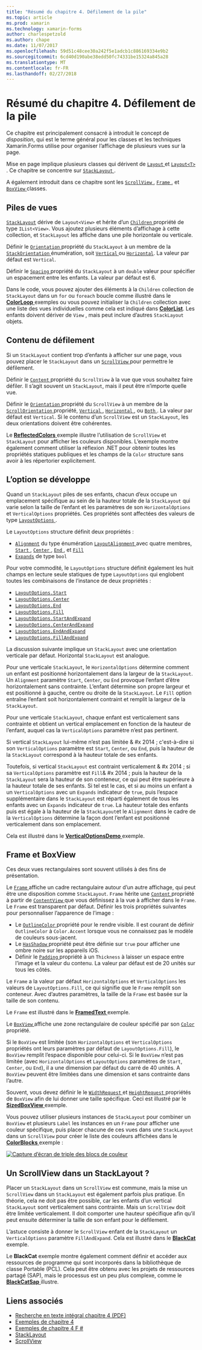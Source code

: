 ```yaml
---
title: "Résumé du chapitre 4. Défilement de la pile"
ms.topic: article
ms.prod: xamarin
ms.technology: xamarin-forms
author: charlespetzold
ms.author: chape
ms.date: 11/07/2017
ms.openlocfilehash: 59d51c48cee30a242f5e1adcb1c886169334e9b2
ms.sourcegitcommit: 6cd40d190abe38edd50fc74331be15324a845a28
ms.translationtype: MT
ms.contentlocale: fr-FR
ms.lasthandoff: 02/27/2018
---
```

# <a name="summary-of-chapter-4-scrolling-the-stack"></a>Résumé du chapitre 4. Défilement de la pile

Ce chapitre est principalement consacré à introduit le concept de *disposition*, qui est le terme général pour les classes et les techniques Xamarin.Forms utilise pour organiser l’affichage de plusieurs vues sur la page.

Mise en page implique plusieurs classes qui dérivent de [ `Layout` ](https://developer.xamarin.com/api/type/Xamarin.Forms.Layout/) et [ `Layout<T>` ](https://developer.xamarin.com/api/type/Xamarin.Forms.Layout%3CT%3E/). Ce chapitre se concentre sur [ `StackLayout` ](https://developer.xamarin.com/api/type/Xamarin.Forms.StackLayout/).

A également introduit dans ce chapitre sont les [ `ScrollView` ](https://developer.xamarin.com/api/type/Xamarin.Forms.ScrollView/), [ `Frame` ](https://developer.xamarin.com/api/type/Xamarin.Forms.Frame/), et [ `BoxView` ](https://developer.xamarin.com/api/type/Xamarin.Forms.BoxView/) classes.

## <a name="stacks-of-views"></a>Piles de vues

[`StackLayout`](https://developer.xamarin.com/api/type/Xamarin.Forms.StackLayout/) dérive de `Layout<View>` et hérite d’un [ `Children` ](https://developer.xamarin.com/api/type/Xamarin.Forms.Layout%3CT%3E/) propriété de type `IList<View>`. Vous ajoutez plusieurs éléments d’affichage à cette collection, et `StackLayout` les affiche dans une pile horizontale ou verticale.

Définir le [ `Orientation` ](https://developer.xamarin.com/api/property/Xamarin.Forms.StackLayout.Orientation/) propriété du `StackLayout` à un membre de la [ `StackOrientation` ](https://developer.xamarin.com/api/type/Xamarin.Forms.StackOrientation/) énumération, soit [ `Vertical` ](https://developer.xamarin.com/api/field/Xamarin.Forms.StackOrientation.Vertical/) ou [ `Horizontal`](https://developer.xamarin.com/api/field/Xamarin.Forms.StackOrientation.Horizontal/). La valeur par défaut est `Vertical`.

Définir le [ `Spacing` ](https://developer.xamarin.com/api/property/Xamarin.Forms.StackLayout.Spacing/) propriété du `StackLayout` à un `double` valeur pour spécifier un espacement entre les enfants. La valeur par défaut est 6.

Dans le code, vous pouvez ajouter des éléments à la `Children` collection de `StackLayout` dans un `for` ou `foreach` boucle comme illustré dans le [ **ColorLoop** ](https://github.com/xamarin/xamarin-forms-book-samples/tree/master/Chapter04/ColorLoop) exemples ou vous pouvez initialiser la `Children` collection avec une liste des vues individuelles comme cela est indiqué dans [ **ColorList**](https://github.com/xamarin/xamarin-forms-book-samples/tree/master/Chapter04/ColorList). Les enfants doivent dériver de `View` , mais peut inclure d’autres `StackLayout` objets.

## <a name="scrolling-content"></a>Contenu de défilement

Si un `StackLayout` contient trop d’enfants à afficher sur une page, vous pouvez placer le `StackLayout` dans un [ `ScrollView` ](https://developer.xamarin.com/api/type/Xamarin.Forms.ScrollView/) pour permettre le défilement.

Définir le [ `Content` ](https://developer.xamarin.com/api/property/Xamarin.Forms.ScrollView.Content/) propriété du `ScrollView` à la vue que vous souhaitez faire défiler. Il s’agit souvent un `StackLayout`, mais il peut être n’importe quelle vue.

Définir le [ `Orientation` ](https://developer.xamarin.com/api/property/Xamarin.Forms.ScrollView.Orientation/) propriété du `ScrollView` à un membre de la [ `ScrollOrientation` ](https://developer.xamarin.com/api/type/Xamarin.Forms.ScrollOrientation/) propriété, [ `Vertical` ](https://developer.xamarin.com/api/field/Xamarin.Forms.ScrollOrientation.Vertical/), [ `Horizontal` ](https://developer.xamarin.com/api/field/Xamarin.Forms.ScrollOrientation.Horizontal/), ou [ `Both` ](https://developer.xamarin.com/api/field/Xamarin.Forms.ScrollOrientation.Both/). La valeur par défaut est `Vertical`. Si le contenu d’un `ScrollView` est un `StackLayout`, les deux orientations doivent être cohérentes.

Le [ **ReflectedColors** ](https://github.com/xamarin/xamarin-forms-book-samples/tree/master/Chapter04/ReflectedColors) exemple illustre l’utilisation de `ScrollView` et `StackLayout` pour afficher les couleurs disponibles. L’exemple montre également comment utiliser la réflexion .NET pour obtenir toutes les propriétés statiques publiques et les champs de la `Color` structure sans avoir à les répertorier explicitement.

## <a name="the-expands-option"></a>L’option se développe

Quand un `StackLayout` piles de ses enfants, chacun d’eux occupe un emplacement spécifique au sein de la hauteur totale de la `StackLayout` qui varie selon la taille de l’enfant et les paramètres de son `HorizontalOptions` et `VerticalOptions` propriétés. Ces propriétés sont affectées des valeurs de type [ `LayoutOptions` ](http://developer.xamstage.com/api/type/Xamarin.Forms.LayoutOptions/).

Le `LayoutOptions` structure définit deux propriétés :

- [`Alignment`](https://developer.xamarin.com/api/property/Xamarin.Forms.LayoutOptions.Alignment/) du type énumération [ `LayoutAlignment` ](https://developer.xamarin.com/api/type/Xamarin.Forms.LayoutAlignment/) avec quatre membres, [ `Start` ](https://developer.xamarin.com/api/field/Xamarin.Forms.LayoutAlignment.Start/), [ `Center` ](https://developer.xamarin.com/api/field/Xamarin.Forms.LayoutAlignment.Center/), [ `End` ](https://developer.xamarin.com/api/field/Xamarin.Forms.LayoutAlignment.End/), et [`Fill`](https://developer.xamarin.com/api/field/Xamarin.Forms.LayoutAlignment.Fill/)
- [`Expands`](https://developer.xamarin.com/api/property/Xamarin.Forms.LayoutOptions.Expands/) de type `bool`

Pour votre commodité, le `LayoutOptions` structure définit également les huit champs en lecture seule statiques de type `LayoutOptions` qui englobent toutes les combinaisons de l’instance de deux propriétés :

- [`LayoutOptions.Start`](https://developer.xamarin.com/api/field/Xamarin.Forms.LayoutOptions.Start/)
- [`LayoutOptions.Center`](https://developer.xamarin.com/api/field/Xamarin.Forms.LayoutOptions.Center/)
- [`LayoutOptions.End`](https://developer.xamarin.com/api/field/Xamarin.Forms.LayoutOptions.End/)
- [`LayoutOptions.Fill`](https://developer.xamarin.com/api/field/Xamarin.Forms.LayoutOptions.Fill/)
- [`LayoutOptions.StartAndExpand`](https://developer.xamarin.com/api/field/Xamarin.Forms.LayoutOptions.StartAndExpand/)
- [`LayoutOptions.CenterAndExpand`](https://developer.xamarin.com/api/field/Xamarin.Forms.LayoutOptions.CenterAndExpand/)
- [`LayoutOptions.EndAndExpand`](https://developer.xamarin.com/api/field/Xamarin.Forms.LayoutOptions.EndAndExpand/)
- [`LayoutOptions.FillAndExpand`](https://developer.xamarin.com/api/field/Xamarin.Forms.LayoutOptions.FillAndExpand/)

La discussion suivante implique un `StackLayout` avec une orientation verticale par défaut. Horizontal `StackLayout` est analogue.

Pour une verticale `StackLayout`, le `HorizontalOptions` détermine comment un enfant est positionné horizontalement dans la largeur de la `StackLayout`. Un `Alignment` paramètre `Start`, `Center`, ou `End` provoque l’enfant d’être horizontalement sans contrainte. L’enfant détermine son propre largeur et est positionné à gauche, centre ou droite de la `StackLayout`. Le `Fill` option entraîne l’enfant soit horizontalement contraint et remplit la largeur de la `StackLayout`.

Pour une verticale `StackLayout`, chaque enfant est verticalement sans contrainte et obtient un vertical emplacement en fonction de la hauteur de l’enfant, auquel cas la `VerticalOptions` paramètre n’est pas pertinent.

Si vertical `StackLayout` lui-même n’est pas limitée & #x 2014 ; c'est-à-dire si son `VerticalOptions` paramètre est `Start`, `Center`, ou `End`, puis la hauteur de la `StackLayout` correspond à la hauteur totale de ses enfants.

Toutefois, si vertical `StackLayout` est contraint verticalement & #x 2014 ; si sa `VerticalOptions` paramètre est `Fill`& #x 2014 ; puis la hauteur de la `StackLayout` sera la hauteur de son conteneur, ce qui peut être supérieure à la hauteur totale de ses enfants. Si tel est le cas, et si au moins un enfant a un `VerticalOptions` avec un `Expands` indicateur de `true`, puis l’espace supplémentaire dans le `StackLayout` est réparti également de tous les enfants avec un `Expands` indicateur de `true`. La hauteur totale des enfants puis est égale à la hauteur de la `StackLayout`et le `Alignment` dans le cadre de la `VerticalOptions` détermine la façon dont l’enfant est positionné verticalement dans son emplacement.

Cela est illustré dans le [ **VerticalOptionsDemo** ](https://github.com/xamarin/xamarin-forms-book-samples/tree/master/Chapter04/VerticalOptionsDemo) exemple.

## <a name="frame-and-boxview"></a>Frame et BoxView

Ces deux vues rectangulaires sont souvent utilisés à des fins de présentation.

Le [ `Frame` ](https://developer.xamarin.com/api/type/Xamarin.Forms.Frame/) affiche un cadre rectangulaire autour d’un autre affichage, qui peut être une disposition comme `StackLayout`. `Frame` hérite une [ `Content` ](https://developer.xamarin.com/api/property/Xamarin.Forms.ContentView.Content/) propriété à partir de [ `ContentView` ](https://developer.xamarin.com/api/type/Xamarin.Forms.ContentView/) que vous définissez à la vue à afficher dans le `Frame`. Le `Frame` est transparent par défaut. Définir les trois propriétés suivantes pour personnaliser l’apparence de l’image :

- Le [ `OutlineColor` ](https://developer.xamarin.com/api/property/Xamarin.Forms.Frame.OutlineColor/) propriété pour le rendre visible. Il est courant de définir `OutlineColor` à `Color.Accent` lorsque vous ne connaissez pas le modèle de couleurs sous-jacent.
- Le [ `HasShadow` ](https://developer.xamarin.com/api/property/Xamarin.Forms.Frame.HasShadow/) propriété peut être définie sur `true` pour afficher une ombre noire sur les appareils iOS.
- Définir le [ `Padding` ](https://developer.xamarin.com/api/property/Xamarin.Forms.Layout.Padding/) propriété à un `Thickness` à laisser un espace entre l’image et la valeur du contenu. La valeur par défaut est de 20 unités sur tous les côtés.

Le `Frame` a la valeur par défaut `HorizontalOptions` et `VerticalOptions` les valeurs de `LayoutOptions.Fill`, ce qui signifie que le `Frame` remplit son conteneur. Avec d’autres paramètres, la taille de la `Frame` est basée sur la taille de son contenu.

Le `Frame` est illustré dans le [ **FramedText** ](https://github.com/xamarin/xamarin-forms-book-samples/tree/master/Chapter04/FramedText) exemple.

Le [ `BoxView` ](https://developer.xamarin.com/api/type/Xamarin.Forms.BoxView/) affiche une zone rectangulaire de couleur spécifié par son [ `Color` ](https://developer.xamarin.com/api/property/Xamarin.Forms.BoxView.Color/) propriété.

Si le `BoxView` est limitée (son `HorizontalOptions` et `VerticalOptions` propriétés ont leurs paramètres par défaut de `LayoutOptions.Fill`), le `BoxView` remplit l’espace disponible pour celui-ci. Si le `BoxView` n’est pas limitée (avec `HorizontalOptions` et `LayoutOptions` paramètres de `Start`, `Center`, ou `End`), il a une dimension par défaut du carré de 40 unités. A `BoxView` peuvent être limitées dans une dimension et sans contrainte dans l’autre.

Souvent, vous devez définir le le [ `WidthRequest` ](https://developer.xamarin.com/api/property/Xamarin.Forms.VisualElement.WidthRequest/) et [ `HeightRequest` ](https://developer.xamarin.com/api/property/Xamarin.Forms.VisualElement.HeightRequest/) propriétés de `BoxView` afin de lui donner une taille spécifique. Ceci est illustré par le [ **SizedBoxView** ](https://github.com/xamarin/xamarin-forms-book-samples/tree/master/Chapter04/SizedBoxView) exemple.

Vous pouvez utiliser plusieurs instances de `StackLayout` pour combiner un `BoxView` et plusieurs `Label` les instances en un `Frame` pour afficher une couleur spécifique, puis placer chacune de ces vues dans une `StackLayout` dans un `ScrollView` pour créer le liste des couleurs affichées dans le [ **ColorBlocks** ](https://github.com/xamarin/xamarin-forms-book-samples/tree/master/Chapter04/ColorBlocks) exemple :

[![Capture d’écran de triple des blocs de couleur](images/ch04fg11-small.png "liste de couleurs")](images/ch04fg11-large.png "liste de couleurs")

## <a name="a-scrollview-in-a-stacklayout"></a>Un ScrollView dans un StackLayout ?

Placer un `StackLayout` dans un `ScrollView` est commune, mais la mise un `ScrollView` dans un `StackLayout` est également parfois plus pratique. En théorie, cela ne doit pas être possible, car les enfants d’un vertical `StackLayout` sont verticalement sans contrainte. Mais un `ScrollView` doit être limitée verticalement. Il doit comporter une hauteur spécifique afin qu’il peut ensuite déterminer la taille de son enfant pour le défilement.

L’astuce consiste à donner le `ScrollView` enfant de la `StackLayout` un `VerticalOptions` paramètre `FillAndExpand`. Cela est illustré dans le [ **BlackCat** ](https://github.com/xamarin/xamarin-forms-book-samples/tree/master/Chapter04/BlackCat) exemple.

Le **BlackCat** exemple montre également comment définir et accéder aux ressources de programme qui sont incorporés dans la bibliothèque de classe Portable (PCL). Cela peut être obtenu avec les projets de ressources partagé (SAP), mais le processus est un peu plus complexe, comme le [ **BlackCatSap** ](https://github.com/xamarin/xamarin-forms-book-samples/tree/master/Chapter04/BlackCatSap) illustre.



## <a name="related-links"></a>Liens associés

- [Recherche en texte intégral chapitre 4 (PDF)](https://download.xamarin.com/developer/xamarin-forms-book/XamarinFormsBook-Ch04-Apr2016.pdf)
- [Exemples de chapitre 4](https://github.com/xamarin/xamarin-forms-book-samples/tree/master/Chapter04)
- [Exemples de chapitre 4 F #](https://github.com/xamarin/xamarin-forms-book-samples/tree/master/Chapter04/FS)
- [StackLayout](~/xamarin-forms/user-interface/layouts/stack-layout.md)
- [ScrollView](~/xamarin-forms/user-interface/layouts/scroll-view.md)
